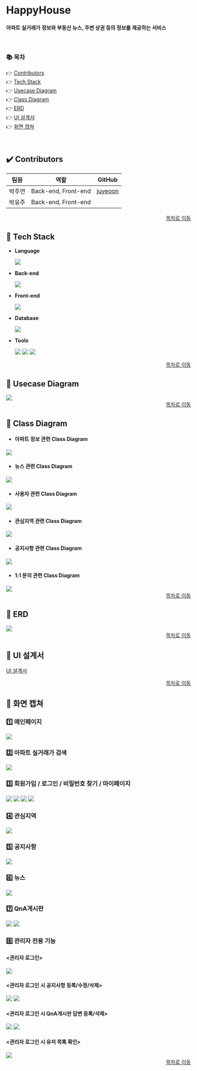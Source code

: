 # HappyHouse
#### 아파트 실거래가 정보와 부동산 뉴스, 주변 상권 등의 정보를 제공하는 서비스

<br/>

### :books: 목차  

👉 [Contributors](#heavy_check_mark-contributors)   
👉 [Tech Stack](#notebook_with_decorative_cover-tech-stack)   
👉 [Usecase Diagram](#closed_book-usecase-diagram)   
👉 [Class Diagram](#green_book-class-diagram)   
👉 [ERD](#blue_book-erd)  
👉 [UI 설계서](#orange_book-ui-설계서)  
👉 [화면 캡쳐](#ledger-화면-캡쳐)  
  
<br>

<!-- 👇  
---
  👉 [메인페이지](#one-메인페이지)  
  👉 [동별실거래가 검색](#two-동별실거래가-검색)  
  👉 [로그인/로그아웃](#three-로그인로그아웃)     
  👉 [회원가입](#four-회원가입)  
  👉 [회원정보](#five-회원정보)  
  👉 [관심지역](#six-관심지역)  
  👉 [공지사항](#seven-공지사항)

 -->

<!-- ----------------------------------------------------------------------------------------------------------- -->

## :heavy_check_mark: Contributors

| 팀원   | 역할                              | GitHub                              |
| ------ | --------------------------------- | --------------------------------- |
| 박주연 | Back-end, Front-end | [juyeoon](https://github.com/juyeoon)  |
| 박유주 | Back-end, Front-end |    |

<div align=right><a href="https://github.com/juyeoon/HappyHouse#books-%EB%AA%A9%EC%B0%A8">목차로 이동</a></div>

<!-- ----------------------------------------------------------------------------------------------------------- -->

## :notebook_with_decorative_cover: Tech Stack
+ **Language**  

    <img src="https://img.shields.io/badge/java-007396?style=for-the-badge&logo=java&logoColor=white"> 
    
+ **Back-end**  

    <img src="https://img.shields.io/badge/Spring Boot-6DB33F?style=for-the-badge&logo=Spring Boot&logoColor=white">

+ **Front-end**  

    <img src="https://img.shields.io/badge/vue.js-4FC08D?style=for-the-badge&logo=vue.js&logoColor=white"> 
    
+ **Database**  

    <img src="https://img.shields.io/badge/mysql-4479A1?style=for-the-badge&logo=mysql&logoColor=white">
    
+ **Tools**  

    <img src="https://img.shields.io/badge/git-F05032?style=for-the-badge&logo=git&logoColor=white">
    <img src="https://img.shields.io/badge/sts-6DB33F?style=for-the-badge&logo=spring&logoColor=white"> 
    <img src="https://img.shields.io/badge/VS code-007ACC?style=for-the-badge&logo=Visual Studio Code&logoColor=white">

<div align=right><a href="https://github.com/juyeoon/HappyHouse#books-%EB%AA%A9%EC%B0%A8">목차로 이동</a></div>

<!-- ----------------------------------------------------------------------------------------------------------- -->

## :closed_book: Usecase Diagram
<img src="https://github.com/juyeoon/HappyHouse/blob/main/Document/usecaseDiagram/usecase_1_all.png">

<div align=right><a href="https://github.com/juyeoon/HappyHouse#books-%EB%AA%A9%EC%B0%A8">목차로 이동</a></div>

<!-- ----------------------------------------------------------------------------------------------------------- -->

## :green_book: Class Diagram

+ #### 아파트 정보 관련 Class Diagram
<img src="https://github.com/juyeoon/HappyHouse/blob/main/Document/classDiagram/classDiagram_house.PNG?raw=true">

+ #### 뉴스 관련 Class Diagram
<img src="https://github.com/juyeoon/HappyHouse/blob/main/Document/classDiagram/classDiagram_news.PNG?raw=true">

+ #### 사용자 관련 Class Diagram
<img src="https://github.com/juyeoon/HappyHouse/blob/main/Document/classDiagram/classDiagram_user.PNG?raw=true">

+ #### 관심지역 관련 Class Diagram
<img src="https://github.com/juyeoon/HappyHouse/blob/main/Document/classDiagram/classDiagram_interestArea.PNG?raw=true">

+ #### 공지사항 관련 Class Diagram
<img src="https://github.com/juyeoon/HappyHouse/blob/main/Document/classDiagram/classDiagram_notice.PNG?raw=true">

+ #### 1:1 문의 관련 Class Diagram
<img src="https://github.com/juyeoon/HappyHouse/blob/main/Document/classDiagram/classDiagram_qna.PNG?raw=true">

<div align=right><a href="https://github.com/juyeoon/HappyHouse#books-%EB%AA%A9%EC%B0%A8">목차로 이동</a></div>

<!-- ----------------------------------------------------------------------------------------------------------- -->

## :blue_book: ERD

<img src="https://github.com/juyeoon/HappyHouse/blob/main/Document/ERD/happyhouse_ERD.PNG">

<div align=right><a href="https://github.com/juyeoon/HappyHouse#books-%EB%AA%A9%EC%B0%A8">목차로 이동</a></div>

<!-- ----------------------------------------------------------------------------------------------------------- -->

## :orange_book: UI 설계서

[UI 설계서](https://github.com/juyeoon/HappyHouse/blob/main/Document/UI_%EC%84%A4%EA%B3%84%EC%84%9C/UI%EC%84%A4%EA%B3%84%EC%84%9C.pdf)

<div align=right><a href="https://github.com/juyeoon/HappyHouse#books-%EB%AA%A9%EC%B0%A8">목차로 이동</a></div>

<!-- ----------------------------------------------------------------------------------------------------------- -->

## :ledger: 화면 캡쳐


### :one: 메인페이지  
<img src="https://github.com/juyeoon/HappyHouse/blob/bd40ab4743414787f8f62524d95ec47870bcfa60/Document/screenshot/main.PNG">

<br/>

### :two: 아파트 실거래가 검색   
<img src="https://github.com/juyeoon/HappyHouse/blob/9de4fee10704c6031f9382d33d5ef254b5072724/Document/screenshot/apt_search.PNG">

<br/>

### :three: 회원가입 / 로그인 / 비밀번호 찾기 / 마이페이지   
<img src="https://github.com/juyeoon/HappyHouse/blob/bd40ab4743414787f8f62524d95ec47870bcfa60/Document/screenshot/signup.PNG">
<img src="https://github.com/juyeoon/HappyHouse/blob/bd40ab4743414787f8f62524d95ec47870bcfa60/Document/screenshot/signin.PNG">
<img src="https://github.com/juyeoon/HappyHouse/blob/bd40ab4743414787f8f62524d95ec47870bcfa60/Document/screenshot/find_pw.PNG">
<img src="https://github.com/juyeoon/HappyHouse/blob/bd40ab4743414787f8f62524d95ec47870bcfa60/Document/screenshot/mypage.PNG">

<br/>

### :four: 관심지역   
<img src="https://github.com/juyeoon/HappyHouse/blob/bd40ab4743414787f8f62524d95ec47870bcfa60/Document/screenshot/inserestarea_list.PNG">

<br/>

### :five: 공지사항   
<img src="https://github.com/juyeoon/HappyHouse/blob/bd40ab4743414787f8f62524d95ec47870bcfa60/Document/screenshot/notice_list.PNG">

<br/>

### :six: 뉴스   
<img src="https://github.com/juyeoon/HappyHouse/blob/bd40ab4743414787f8f62524d95ec47870bcfa60/Document/screenshot/news_list.PNG">

<br/>

### :seven: QnA게시판   
<img src="https://github.com/juyeoon/HappyHouse/blob/bd40ab4743414787f8f62524d95ec47870bcfa60/Document/screenshot/qna_list.PNG">
<img src="https://github.com/juyeoon/HappyHouse/blob/bd40ab4743414787f8f62524d95ec47870bcfa60/Document/screenshot/qna_answer_admin.PNG">

<br/>

### :eight: 관리자 전용 기능 

#### <관리자 로그인>
<img src="https://github.com/juyeoon/HappyHouse/blob/bd40ab4743414787f8f62524d95ec47870bcfa60/Document/screenshot/main_admin_login.PNG">

#### <관리자 로그인 시 공지사항 등록/수정/삭제>
<img src="https://github.com/juyeoon/HappyHouse/blob/bd40ab4743414787f8f62524d95ec47870bcfa60/Document/screenshot/notice_create.PNG">
<img src="https://github.com/juyeoon/HappyHouse/blob/bd40ab4743414787f8f62524d95ec47870bcfa60/Document/screenshot/notice_detail_admin.PNG">

#### <관리자 로그인 시 QnA게시판 답변 등록/삭제>
<img src="https://github.com/juyeoon/HappyHouse/blob/bd40ab4743414787f8f62524d95ec47870bcfa60/Document/screenshot/qna_answer_admin.PNG">
<img src="https://github.com/juyeoon/HappyHouse/blob/bd40ab4743414787f8f62524d95ec47870bcfa60/Document/screenshot/qna_detail_admin.PNG">

#### <관리자 로그인 시 유저 목록 확인>
<img src="https://github.com/juyeoon/HappyHouse/blob/bd40ab4743414787f8f62524d95ec47870bcfa60/Document/screenshot/user_list.PNG">   


<div align=right><a href="https://github.com/juyeoon/HappyHouse#books-%EB%AA%A9%EC%B0%A8">목차로 이동</a></div>

